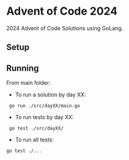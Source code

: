 # Advent of Code 2024

2024 Advent of Code Solutions using GoLang.

## Setup

## Running

From main folder:

- To run a solution by day XX:
```
 go run ./src/dayXX/main.go
````

- To run tests by day XX:
```
 go test ./src/dayXX/ 
```

- To run all tests:
```
go test ./...
```
